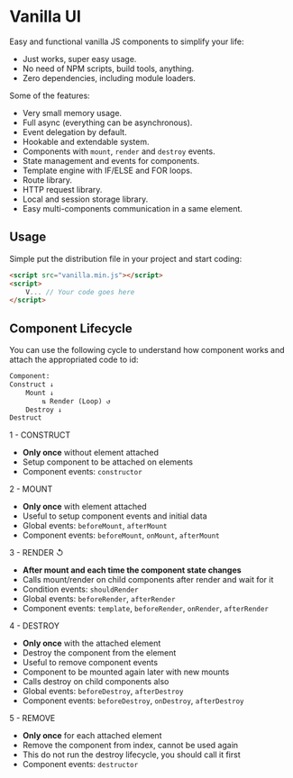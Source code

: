 # Vanilla UI

Easy and functional vanilla JS components to simplify your life:

- Just works, super easy usage.
- No need of NPM scripts, build tools, anything.
- Zero dependencies, including module loaders.

Some of the features:

- Very small memory usage.
- Full async (everything can be asynchronous).
- Event delegation by default.
- Hookable and extendable system.
- Components with `mount`, `render` and `destroy` events.
- State management and events for components.
- Template engine with IF/ELSE and FOR loops.
- Route library.
- HTTP request library.
- Local and session storage library.
- Easy multi-components communication in a same element.

## Usage

Simple put the distribution file in your project and start coding:

```html
<script src="vanilla.min.js"></script>
<script>
    V... // Your code goes here
</script>
```

## Component Lifecycle

You can use the following cycle to understand how component works and attach the appropriated code to id:

```html
Component:
Construct ↓
    Mount ↓
        ⇅ Render (Loop) ↺
    Destroy ↓
Destruct
```

1 - CONSTRUCT

- **Only once** without element attached
- Setup component to be attached on elements
- Component events: ``constructor``

2 - MOUNT

- **Only once** with element attached
- Useful to setup component events and initial data
- Global events: ``beforeMount``, ``afterMount``
- Component events: ``beforeMount``, ``onMount``, ``afterMount``

3 - RENDER ↺

- **After mount and each time the component state changes**
- Calls mount/render on child components after render and wait for it
- Condition events: ``shouldRender``
- Global events: ``beforeRender``, ``afterRender``
- Component events: ``template``, ``beforeRender``, ``onRender``, ``afterRender``

4 - DESTROY

- **Only once** with the attached element
- Destroy the component from the element
- Useful to remove component events
- Component to be mounted again later with new mounts
- Calls destroy on child components also
- Global events: ``beforeDestroy``, ``afterDestroy``
- Component events: ``beforeDestroy``, ``onDestroy``, ``afterDestroy``

5 - REMOVE

- **Only once** for each attached element
- Remove the component from index, cannot be used again
- This do not run the destroy lifecycle, you should call it first
- Component events: ``destructor``
